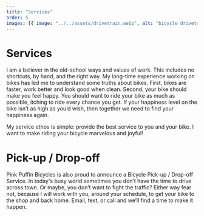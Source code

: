 ```yaml
---
title: "Services"
order: 5
images: [{ image: "../../assets/drivetrain.webp", alt: "bicycle drivetrain" }]
---
```


# Services

I am a believer in the old-school ways and values of work. This includes no shortcuts, by hand, and the right way. My long-time experience working on bikes has led me to understand some truths about bikes. First, bikes are faster, work better and look good when clean. Second, your bike should make you feel happy. You should want to ride your bike as much as possible, itching to ride every chance you get. If your happiness level on the bike isn’t as high as you’d wish, then together we need to find your happiness again.

My service ethos is simple: provide the best service to you and your bike. I want to make riding your bicycle marvelous and joyful!

# Pick-up / Drop-off

Pink Puffin Bicycles is also proud to announce a Bicycle Pick-up / Drop-off Service. In today's busy world sometimes you don’t have the time to drive across town. Or maybe, you don’t want to fight the traffic? Either way fear not, because I will work with you, around your schedule, to get your bike to the shop and back home. Email, text, or call and we’ll find a time to make it happen.
